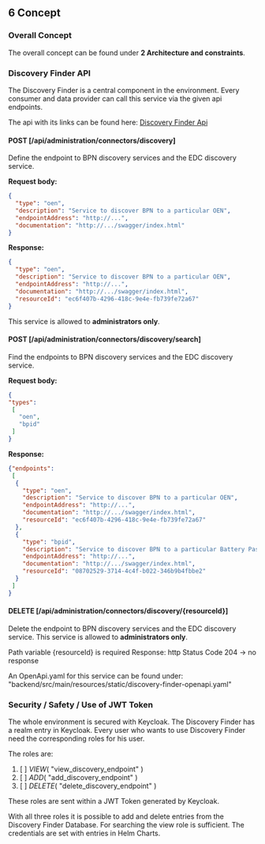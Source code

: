 ## 6 Concept

### Overall Concept

The overall concept can be found under **2 Architecture and
constraints**.

### Discovery Finder API

The Discovery Finder is a central component in the environment. Every
consumer and data provider can call this service via the given api
endpoints.

The api with its links can be found here: [Discovery Finder Api]( https://semantics.int.demo.catena-x.net/discoveryfinder/swagger-ui/index.html)

#### POST [/api/administration/connectors/discovery]

Define the endpoint to BPN discovery services and the EDC discovery
service.

**Request body:**

```json
{
  "type": "oen",
  "description": "Service to discover BPN to a particular OEN",
  "endpointAddress": "http://...",
  "documentation": "http://.../swagger/index.html"
}
```

**Response:**

```json
{
  "type": "oen",
  "description": "Service to discover BPN to a particular OEN",
  "endpointAddress": "http://...",
  "documentation": "http://.../swagger/index.html",
  "resourceId": "ec6f407b-4296-418c-9e4e-fb739fe72a67"
}
```

This service is allowed to **administrators only**.


#### POST [/api/administration/connectors/discovery/search]

Find the endpoints to BPN discovery services and the EDC discovery
service.

**Request body:**

```json
{
"types": 
 [
   "oen", 
   "bpid"
 ]
}
```

**Response:**

```json
{"endpoints":
 [
  {
    "type": "oen",
    "description": "Service to discover BPN to a particular OEN",
    "endpointAddress": "http://...",
    "documentation": "http://.../swagger/index.html",
    "resourceId": "ec6f407b-4296-418c-9e4e-fb739fe72a67"
  },
  {
    "type": "bpid",
    "description": "Service to discover BPN to a particular Battery Pass ID",
    "endpointAddress": "http://...",
    "documentation": "http://.../swagger/index.html",
    "resourceId": "08702529-3714-4c4f-b022-346b9b4fbbe2"
  }
 ]
}
```

#### DELETE [/api/administration/connectors/discovery/{resourceId}]

Delete the endpoint to BPN discovery services and the EDC discovery service.
This service is allowed to **administrators only**.

Path variable {resourceId} is required
Response: http Status Code 204 -> no response

An OpenApi.yaml for this service can be found under:
"backend/src/main/resources/static/discovery-finder-openapi.yaml"


### Security / Safety / Use of JWT Token

The whole environment is secured with Keycloak. The Discovery Finder has
a realm entry in Keycloak. Every user who wants to use Discovery Finder
need the corresponding roles for his user.

The roles are:

1. [ ] *VIEW*( "view_discovery_endpoint" )
2. [ ] *ADD*( "add_discovery_endpoint" )
3. [ ] *DELETE*( "delete_discovery_endpoint" )

These roles are sent within a JWT Token generated by Keycloak.

With all three roles it is possible to add and delete entries from the
Discovery Finder Database. For searching the view role is sufficient.
The credentials are set with entries in Helm Charts.